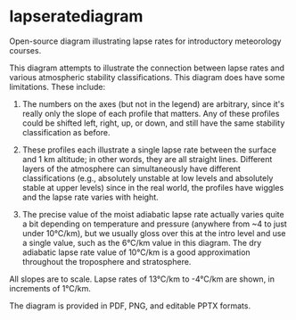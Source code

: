 # lapseratediagram
Open-source diagram illustrating lapse rates for introductory meteorology courses.

This diagram attempts to illustrate the connection between lapse rates and various atmospheric stability classifications. This diagram does have some limitations. These include:

1. The numbers on the axes (but not in the legend) are arbitrary, since it's really only the slope of each profile that matters. Any of these profiles could be shifted left, right, up, or down, and still have the same stability classification as before.

2. These profiles each illustrate a single lapse rate between the surface and 1 km altitude; in other words, they are all straight lines. Different layers of the atmosphere can simultaneously have different classifications (e.g., absolutely unstable at low levels and absolutely stable at upper levels) since in the real world, the profiles have wiggles and the lapse rate varies with height.
  
3. The precise value of the moist adiabatic lapse rate actually varies quite a bit depending on temperature and pressure (anywhere from ~4 to just under 10°C/km), but we usually gloss over this at the intro level and use a single value, such as the 6°C/km value in this diagram. The dry adiabatic lapse rate value of 10°C/km is a good approximation throughout the troposphere and stratosphere.

All slopes are to scale. Lapse rates of 13°C/km to -4°C/km are shown, in increments of 1°C/km.

The diagram is provided in PDF, PNG, and editable PPTX formats. 
